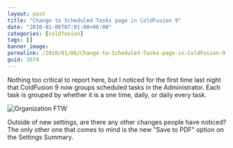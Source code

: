 ```yaml
---
layout: post
title: "Change to Scheduled Tasks page in ColdFusion 9"
date: "2010-01-06T07:01:00+06:00"
categories: [coldfusion]
tags: []
banner_image: 
permalink: /2010/01/06/Change-to-Scheduled-Tasks-page-in-ColdFusion-9
guid: 3674
---
```


Nothing too critical to report here, but I noticed for the first time last night that ColdFusion 9 now groups scheduled tasks in the Administrator. Each task is grouped by whether it is a one time, daily, or daily every task. 

<img src="https://static.raymondcamden.com/images/tasklist.png" title="Organization FTW" />

Outside of new settings, are there any other changes people have noticed? The only other one that comes to mind is the new "Save to PDF" option on the Settings Summary.